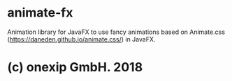 # animate-fx

Animation library for JavaFX to use fancy animations based on Animate.css (https://daneden.github.io/animate.css/) in JavaFX.

# (c) onexip GmbH. 2018
